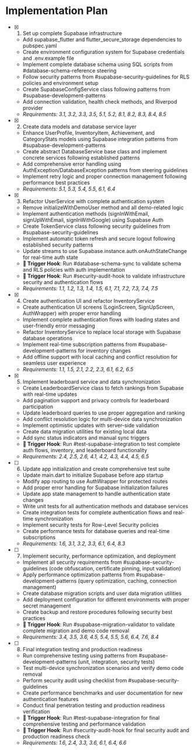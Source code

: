 # Implementation Plan

- [x] 1. Set up complete Supabase infrastructure
  - Add supabase_flutter and flutter_secure_storage dependencies to pubspec.yaml
  - Create environment configuration system for Supabase credentials and .env.example file
  - Implement complete database schema using SQL scripts from #database-schema-reference steering
  - Follow security patterns from #supabase-security-guidelines for RLS policies and environment setup
  - Create SupabaseConfigService class following patterns from #supabase-development-patterns
  - Add connection validation, health check methods, and Riverpod provider
  - _Requirements: 3.1, 3.2, 3.3, 3.5, 5.1, 5.2, 8.1, 8.2, 8.3, 8.4, 8.5_

- [x] 2. Create data models and database service layer
  - Enhance UserProfile, InventoryItem, Achievement, and CategoryStats models using Supabase integration patterns from #supabase-development-patterns
  - Create abstract DatabaseService base class and implement concrete services following established patterns
  - Add comprehensive error handling using AuthException/DatabaseException patterns from steering guidelines
  - Implement retry logic and proper connection management following performance best practices
  - _Requirements: 5.1, 5.3, 5.4, 5.5, 6.1, 6.4_

- [x] 3. Refactor UserService with complete authentication system
  - Remove initializeWithDemoUser method and all demo-related logic
  - Implement authentication methods (signInWithEmail, signUpWithEmail, signInWithGoogle) using Supabase Auth
  - Create TokenService class following security guidelines from #supabase-security-guidelines
  - Implement automatic token refresh and secure logout following established security patterns
  - Update streams to use Supabase.instance.auth.onAuthStateChange for real-time auth state
  - **🔗 Trigger Hook**: Run #database-schema-sync to validate schema and RLS policies with auth implementation
  - **🔗 Trigger Hook**: Run #security-audit-hook to validate infrastructure security and authentication flows
  - _Requirements: 1.1, 1.2, 1.3, 1.4, 1.5, 6.1, 7.1, 7.2, 7.3, 7.4, 7.5_

- [x] 4. Create authentication UI and refactor InventoryService
  - Create authentication UI screens (LoginScreen, SignUpScreen, AuthWrapper) with proper error handling
  - Implement complete authentication flows with loading states and user-friendly error messaging
  - Refactor InventoryService to replace local storage with Supabase database operations
  - Implement real-time subscription patterns from #supabase-development-patterns for inventory changes
  - Add offline support with local caching and conflict resolution for seamless user experience
  - _Requirements: 1.1, 1.5, 2.1, 2.2, 2.3, 6.1, 6.2, 6.5_

- [x] 5. Implement leaderboard service and data synchronization
  - Create LeaderboardService class to fetch rankings from Supabase with real-time updates
  - Add pagination support and privacy controls for leaderboard participation
  - Update leaderboard queries to use proper aggregation and ranking
  - Add conflict resolution logic for multi-device data synchronization
  - Implement optimistic updates with server-side validation
  - Create data migration utilities for existing local data
  - Add sync status indicators and manual sync triggers
  - **🔗 Trigger Hook**: Run #test-supabase-integration to test complete auth flows, inventory, and leaderboard functionality
  - _Requirements: 2.4, 2.5, 2.6, 4.1, 4.2, 4.3, 4.4, 4.5, 6.5_

- [ ] 6. Update app initialization and create comprehensive test suite
  - Update main.dart to initialize Supabase before app startup
  - Modify app routing to use AuthWrapper for protected routes
  - Add proper error handling for Supabase initialization failures
  - Update app state management to handle authentication state changes
  - Write unit tests for all authentication methods and database services
  - Create integration tests for complete authentication flows and real-time synchronization
  - Implement security tests for Row-Level Security policies
  - Create performance tests for database queries and real-time subscriptions
  - _Requirements: 1.6, 3.1, 3.2, 3.3, 6.1, 6.4, 8.3_

- [ ] 7. Implement security, performance optimization, and deployment
  - Implement all security requirements from #supabase-security-guidelines (code obfuscation, certificate pinning, input validation)
  - Apply performance optimization patterns from #supabase-development-patterns (query optimization, caching, connection management)
  - Create database migration scripts and user data migration utilities
  - Add deployment configuration for different environments with proper secret management
  - Create backup and restore procedures following security best practices
  - **🔗 Trigger Hook**: Run #supabase-migration-validator to validate complete migration and demo code removal
  - _Requirements: 3.4, 3.5, 3.6, 4.5, 5.4, 5.5, 5.6, 6.4, 7.6, 8.4_

- [ ] 8. Final integration testing and production readiness
  - Run comprehensive testing using patterns from #supabase-development-patterns (unit, integration, security tests)
  - Test multi-device synchronization scenarios and verify demo code removal
  - Perform security audit using checklist from #supabase-security-guidelines
  - Create performance benchmarks and user documentation for new authentication features
  - Conduct final penetration testing and production readiness verification
  - **🔗 Trigger Hook**: Run #test-supabase-integration for final comprehensive testing and performance validation
  - **🔗 Trigger Hook**: Run #security-audit-hook for final security audit and production readiness check
  - _Requirements: 1.6, 2.4, 3.3, 3.6, 6.1, 6.4, 6.6_
